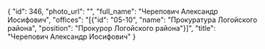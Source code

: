 {
    "id": 346,
    "photo_url": "",
    "full_name": "Черепович Александр Иосифович",
    "offices": "[{\"id\": \"05-10\", \"name\": \"Прокуратура Логойского района\", \"position\": \"Прокурор Логойского района\"}]",
    "title": "Черепович Александр Иосифович"
}